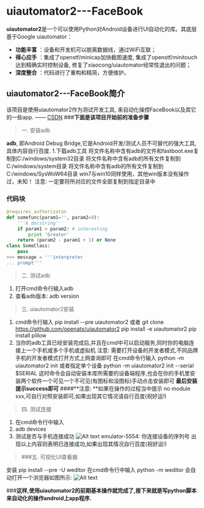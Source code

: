 # uiautomator2---FaceBook

**uiautomator2**是一个可以使用Python对Android设备进行UI自动化的库。其底层基于Google uiautomator：
 
- **功能丰富** ：设备和开发机可以脱离数据线，通过WiFi互联；
- **得心应手** ：集成了openstf/minicap加快截图速度, 集成了openstf/minitouch达到精确实时控制设备, 修复了xiaocong/uiautomator经常性退出的问题；
- **深度整合** ：代码进行了重构和精简，方便维护。



## uiautomator2---FaceBook简介
 该项目是使用uiautomator2作为测试开发工具, 来自动化操控FaceBook以及其它的一些app.   —— [CSDN](https://blog.csdn.net/qq_41664526)
###**下面是该项目开始前的准备步骤**
>一. 安装adb

**adb**, 即Android Debug Bridge,它是Android开发/测试人员不可替代的强大工具,具体内容自行百度.
1.下载adb工具
将文件名称中含有adb的文件和fastboot.exe复制到C:/windows/system32目录
将文件名称中含有adb的所有文件复制到C:/windows/system目录
将文件名称中含有adb的所有文件复制到C:/windows/SysWoW64目录
win7与win10同样使用，其他win版本没有操作过，未知！
注意: 一定要将所对应的文件全部复制到指定目录中
### 代码块
``` python
@requires_authorizaton
def somefunc(param1='', param2=0):
    '''A docstring'''
    if param1 > param2: # interesting
        print 'Greater'
    return (param2 - param1 + 1) or None
class SomeClass:
    pass
>>> message = '''interpreter
... prompt'''
```
>二. 测试adb

1. 打开cmd命令行输入adb
2. 查看adb版本: adb version
>三. uiautomator2安装

1. cmd命令行输入
pip install --pre uiautomator2
或者
git clone https://github.com/openatx/uiautomator2
pip install -e uiautomator2
pip install pillow
2. 当你的adb工具已经安装完成后,并且在cmd中可以启动服务,同时你的电脑连接上一个手机或多个手机或虚拟机
注意: 需要打开设备的开发者模式,不同品牌手机的开发者模式打开方式上网查询即可
在cmd命令行输入
python -m uiautomator2 init
或者指定单个设备
python -m uiautomator2 init --serial $SERIAL
这时命令会自动安装本库所需要的设备端程序,也会在你的手机里安装两个软件一个可见一个不可见(有图标和没图标)手动点击安装即可
**最后安装提示success即可**
####**注意:  **如果在操作的过程当中提示 no module xxx,可自行对照安装即可,如果出现其它情况请自行百度(祝好运!)
>四. 测试连接

1. 在cmd命令行中输入
2. adb devices
3. 测试是否与手机连接成功
![Alt text](./1536310120779.png)
emulator-5554: 你连接设备的序列号
出现以上内容则表明已连接成功,如果出现其情况自行百度(祝好运!)
>###五. 可视化UI查看器

安装 pip install --pre -U weditor
在cmd命令行中输入
python -m weditor
会自动打开一个浏览器如图所示:
![Alt text](./1536310191712.png)

###**这样,使用uiautomator2的前期基本操作就完成了,接下来就是写python脚本来自动化的操作android上app程序.**

